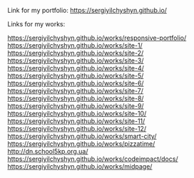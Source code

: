 Link for my portfolio:
https://sergiyilchyshyn.github.io/

Links for my works:

https://sergiyilchyshyn.github.io/works/responsive-portfolio/ <br>
https://sergiyilchyshyn.github.io/works/site-1/ <br>
https://sergiyilchyshyn.github.io/works/site-2/ <br>
https://sergiyilchyshyn.github.io/works/site-3/ <br>
https://sergiyilchyshyn.github.io/works/site-4/ <br>
https://sergiyilchyshyn.github.io/works/site-5/ <br>
https://sergiyilchyshyn.github.io/works/site-6/ <br>
https://sergiyilchyshyn.github.io/works/site-7/ <br>
https://sergiyilchyshyn.github.io/works/site-8/ <br>
https://sergiyilchyshyn.github.io/works/site-9/ <br>
https://sergiyilchyshyn.github.io/works/site-10/ <br>
https://sergiyilchyshyn.github.io/works/site-11/ <br>
https://sergiyilchyshyn.github.io/works/site-12/ <br>
https://sergiyilchyshyn.github.io/works/smart-city/ <br>
https://sergiyilchyshyn.github.io/works/pizzatime/ <br>
http://dn.school5kp.org.ua/ <br>
https://sergiyilchyshyn.github.io/works/codeimpact/docs/<br>
https://sergiyilchyshyn.github.io/works/midpage/<br>
